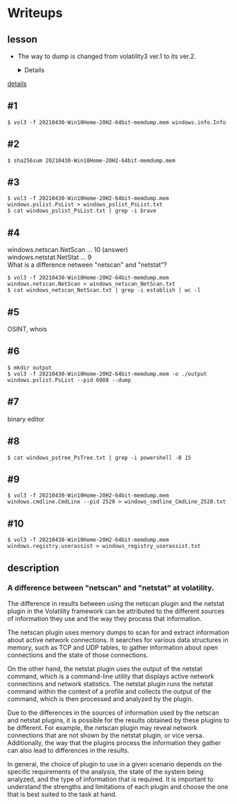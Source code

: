 # Writeups
## lesson
- The way to dump is changed from volatility3 ver.1 to its ver.2.
    <details>
    <summary>Details</summary>
    The difference in results between using the netscan plugin and the netstat plugin in the Volatility framework can be attributed to the different sources of information they use and the way they process that information.

    The netscan plugin uses memory dumps to scan for and extract information about active network connections. It searches for various data structures in memory, such as TCP and UDP tables, to gather information about open connections and the state of those connections.

    On the other hand, the netstat plugin uses the output of the netstat command, which is a command-line utility that displays active network connections and network statistics. The netstat plugin runs the netstat command within the context of a profile and collects the output of the command, which is then processed and analyzed by the plugin.

    Due to the differences in the sources of information used by the netscan and netstat plugins, it is possible for the results obtained by these plugins to be different. For example, the netscan plugin may reveal network connections that are not shown by the netstat plugin, or vice versa. Additionally, the way that the plugins process the information they gather can also lead to differences in the results.

    In general, the choice of plugin to use in a given scenario depends on the specific requirements of the analysis, the state of the system being analyzed, and the type of information that is required. It is important to understand the strengths and limitations of each plugin and choose the one that is best suited to the task at hand.
    </details> 
[details](#a-difference-between-netscan-and-netstat-at-volatility)


## #1
```
$ vol3 -f 20210430-Win10Home-20H2-64bit-memdump.mem windows.info.Info
```
  
## #2
```
$ sha256sum 20210430-Win10Home-20H2-64bit-memdump.mem
```
  
## #3
```
$ vol3 -f 20210430-Win10Home-20H2-64bit-memdump.mem windows.pslist.PsList > windows_pslist_PsList.txt
$ cat windows_pslist_PsList.txt | grep -i brave
```
  
## #4
windows.netscan.NetScan ... 10 (answer)  
windows.netstat.NetStat ... 9  
What is a difference netween "netscan" and "netstat"?
```
$ vol3 -f 20210430-Win10Home-20H2-64bit-memdump.mem windows.netscan.NetScan > windows_netscan_NetScan.txt
$ cat windows_netscan_NetScan.txt | grep -i establish | wc -l
```
  
## #5
OSINT, whois  
  
## #6
```
$ mkdir output
$ vol3 -f 20210430-Win10Home-20H2-64bit-memdump.mem -o ./output windows.pslist.PsList --pid 6988 --dump
```
  
## #7
binary editor  
  
## #8
```
$ cat windows_pstree_PsTree.txt | grep -i powershell -B 15
```
  
## #9
```
$ vol3 -f 20210430-Win10Home-20H2-64bit-memdump.mem windows.cmdline.CmdLine --pid 2520 > windows_cmdline_CmdLine_2520.txt
```
  
## #10
```
$ vol3 -f 20210430-Win10Home-20H2-64bit-memdump.mem windows.registry.userassist > windows_registry_userassist.txt
```

## description
### A difference between "netscan" and "netstat" at volatility.
The difference in results between using the netscan plugin and the netstat plugin in the Volatility framework can be attributed to the different sources of information they use and the way they process that information.

The netscan plugin uses memory dumps to scan for and extract information about active network connections. It searches for various data structures in memory, such as TCP and UDP tables, to gather information about open connections and the state of those connections.

On the other hand, the netstat plugin uses the output of the netstat command, which is a command-line utility that displays active network connections and network statistics. The netstat plugin runs the netstat command within the context of a profile and collects the output of the command, which is then processed and analyzed by the plugin.

Due to the differences in the sources of information used by the netscan and netstat plugins, it is possible for the results obtained by these plugins to be different. For example, the netscan plugin may reveal network connections that are not shown by the netstat plugin, or vice versa. Additionally, the way that the plugins process the information they gather can also lead to differences in the results.

In general, the choice of plugin to use in a given scenario depends on the specific requirements of the analysis, the state of the system being analyzed, and the type of information that is required. It is important to understand the strengths and limitations of each plugin and choose the one that is best suited to the task at hand.

 
